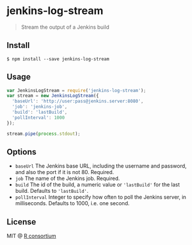
# jenkins-log-stream

> Stream the output of a Jenkins build

## Install

```
$ npm install --save jenkins-log-stream
```

## Usage

```js
var JenkinsLogStream = require('jenkins-log-stream');
var stream = new JenkinsLogStream({
  'baseUrl': 'http://user:pass@jenkins.server:8080',
  'job': 'jenkins-job',
  'build': 'lastBuild',
  'pollInterval': 1000
});

stream.pipe(process.stdout);
```

## Options

* `baseUrl` The Jenkins base URL, including the username and password, and
  also the port if it is not 80. Required.
* `job` The name of the Jenkins job. Required.
* `build` The id of the build, a numeric value or `'lastBuild'` for the last build.
  Defaults to `'lastBuild'`.
* `pollInterval` Integer to specify how often to poll the Jenkins server, in
  milliseconds. Defaults to 1000, i.e. one second.

## License

MIT @ [R consortium](https://github.com/r-hub)
